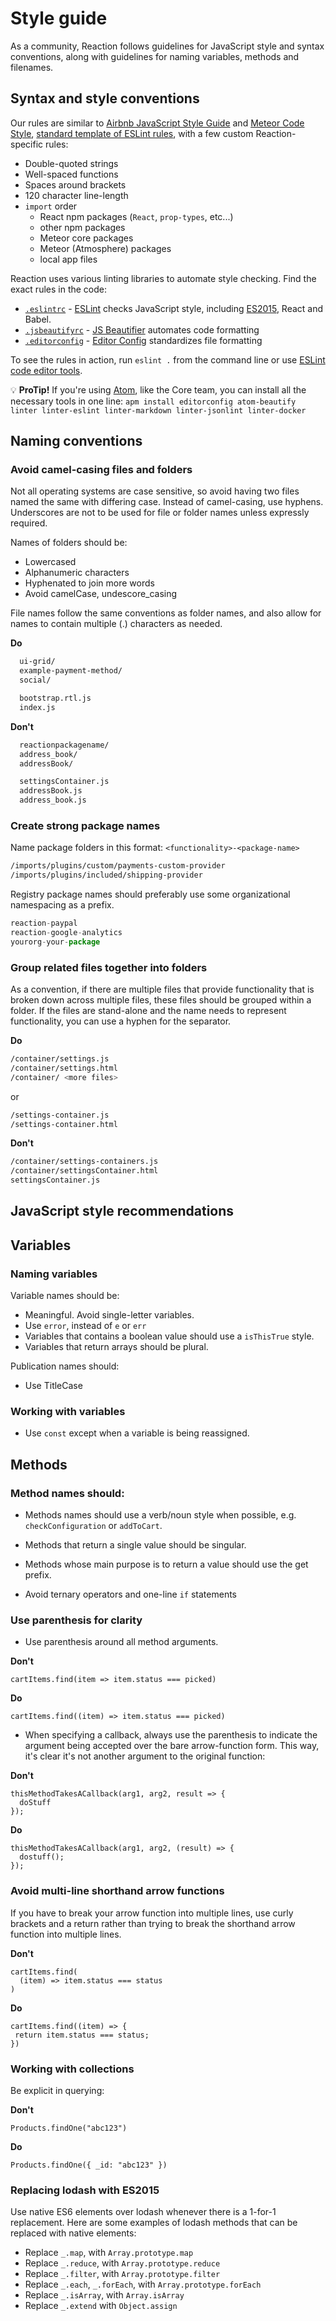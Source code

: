 # Style guide

As a community, Reaction follows guidelines for JavaScript style and syntax conventions, along with guidelines for naming variables, methods and filenames.

## Syntax and style conventions

Our rules are similar to [Airbnb JavaScript Style Guide](https://github.com/airbnb/javascript) and [Meteor Code Style](https://guide.meteor.com/code-style.html), [standard template of ESLint rules](https://www.npmjs.com/package/eslint-config-airbnb), with a few custom Reaction-specific rules:

- Double-quoted strings
- Well-spaced functions
- Spaces around brackets
- 120 character line-length
- `import` order
  - React npm packages (`React`, `prop-types`, etc...)
  - other npm packages
  - Meteor core packages
  - Meteor (Atmosphere) packages
  - local app files

Reaction uses various linting libraries to automate style checking. Find the exact rules in the code:
- [`.eslintrc`](https://github.com/reactioncommerce/reaction/blob/master/.eslintrc) - [ESLint](http://eslint.org) checks JavaScript style, including [ES2015](https://docs.meteor.com/packages/ecmascript.html#Supported-ES2015-Features), React and Babel.
- [`.jsbeautifyrc`](https://github.com/reactioncommerce/reaction/blob/master/.jsbeautifyrc) - [JS Beautifier](jsbeautifier.org) automates code formatting
- [`.editorconfig`](https://github.com/reactioncommerce/reaction/blob/master/.editorconfig) - [Editor Config](https://editorconfig.org/) standardizes file formatting

To see the rules in action, run `eslint .` from the command line or use [ESLint code editor tools](https://eslint.org/docs/user-guide/integrations).

💡 **ProTip!** If you're using [Atom](https://atom.io/), like the Core team, you can install all the necessary tools in one line:  `apm install editorconfig atom-beautify linter linter-eslint linter-markdown linter-jsonlint linter-docker`

## Naming conventions

### Avoid camel-casing files and folders

Not all operating systems are case sensitive, so avoid having two files named the same with differing case. Instead of camel-casing, use hyphens. Underscores are not to be used for file or folder names unless expressly required.

Names of folders should be:
- Lowercased
- Alphanumeric characters
- Hyphenated to join more words
- Avoid camelCase, undescore_casing

File names follow the same conventions as folder names, and also allow for names to contain multiple (.) characters as needed.

**Do**

```sh
  ui-grid/
  example-payment-method/
  social/
```

```sh
  bootstrap.rtl.js
  index.js
```

**Don't**

```sh
  reactionpackagename/
  address_book/
  addressBook/
```

```sh
  settingsContainer.js
  addressBook.js
  address_book.js
```

### Create strong package names

Name package folders in this format: `<functionality>-<package-name>`

```sh
/imports/plugins/custom/payments-custom-provider
/imports/plugins/included/shipping-provider
```

Registry package names should preferably use some organizational namespacing as a prefix.

```js
reaction-paypal
reaction-google-analytics
yourorg-your-package
```

### Group related files together into folders

As a convention, if there are multiple files that provide functionality that is broken down across multiple files, these files should be grouped within a folder. If the files are stand-alone and the name needs to represent functionality, you can use a hyphen for the separator.

**Do**

```sh
/container/settings.js
/container/settings.html
/container/ <more files>
```

or

```sh
/settings-container.js
/settings-container.html
```

**Don't**

```sh
/container/settings-containers.js
/container/settingsContainer.html
settingsContainer.js
```

## JavaScript style recommendations

## Variables

### Naming variables

Variable names should be:

- Meaningful. Avoid single-letter variables.
- Use `error`, instead of `e` or `err`
- Variables that contains a boolean value should use a `isThisTrue` style.
- Variables that return arrays should be plural.

Publication names should:

- Use TitleCase

### Working with variables

- Use `const` except when a variable is being reassigned.

## Methods

### Method names should:
- Methods names should use a verb/noun style when possible, e.g. `checkConfiguration` or `addToCart`.
- Methods that return a single value should be singular.
- Methods whose main purpose is to return a value should use the get prefix.

- Avoid ternary operators and one-line `if` statements

### Use parenthesis for clarity

- Use parenthesis around all method arguments.

**Don't**
```
cartItems.find(item => item.status === picked)
```

**Do**
```
cartItems.find((item) => item.status === picked)
```

- When specifying a callback, always use the parenthesis to indicate the argument being accepted over the bare arrow-function form. This way, it's clear it's not another argument to the original function:

**Don't**
```
thisMethodTakesACallback(arg1, arg2, result => {
  doStuff
});
```
**Do**

```
thisMethodTakesACallback(arg1, arg2, (result) => {
  dostuff();
});
```


### Avoid multi-line shorthand arrow functions

If you have to break your arrow function into multiple lines, use curly brackets and a return rather than trying to break the shorthand arrow function into multiple lines.


**Don't**
 ```
cartItems.find(
   (item) => item.status === status
 )
```

**Do**
 ```
cartItems.find((item) => {
  return item.status === status;
})
```

### Working with collections

Be explicit in querying:

**Don't**
```
Products.findOne("abc123")
```
**Do**
```
Products.findOne({ _id: "abc123" })
```

### Replacing lodash with ES2015

Use native ES6 elements over lodash whenever there is a 1-for-1 replacement. Here are some examples of lodash methods that can be replaced with native elements:

- Replace `_.map`, with  `Array.prototype.map`
- Replace `_.reduce`, with  `Array.prototype.reduce`
- Replace `_.filter`, with  `Array.prototype.filter`
- Replace `_.each`, `_.forEach`, with  `Array.prototype.forEach`
- Replace `_.isArray`, with `Array.isArray`
- Replace `_.extend` with `Object.assign`
